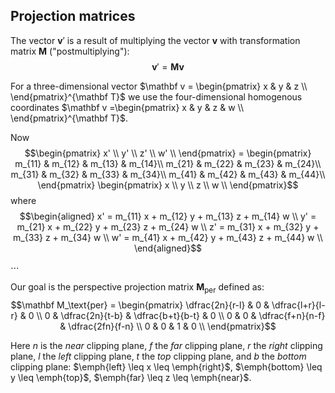 ## Projection matrices

The vector $\mathbf v'$ is a result of multiplying the vector $\mathbf v$  with transformation matrix $\mathbf M$ ("postmultiplying"):
$$\mathbf v' = \mathbf M \mathbf v$$

For a three-dimensional vector 
$\mathbf v = \begin{pmatrix}
x & y & z \\
\end{pmatrix}^{\mathbf T}$
we use the four-dimensional homogenous coordinates
$\mathbf v =\begin{pmatrix}
x & y & z & w \\
\end{pmatrix}^{\mathbf T}$.

Now
$$\begin{pmatrix}
x' \\
y' \\
z' \\ 
w' \\
\end{pmatrix}
= \begin{pmatrix}
m_{11} & m_{12} & m_{13} & m_{14}\\
m_{21} & m_{22} & m_{23} & m_{24}\\
m_{31} & m_{32} & m_{33} & m_{34}\\
m_{41} & m_{42} & m_{43} & m_{44}\\
\end{pmatrix}
\begin{pmatrix}
x \\
y \\
z \\
w \\
\end{pmatrix}$$
where
$$\begin{aligned}
x' = m_{11} x + m_{12} y + m_{13} z + m_{14} w \\
y' = m_{21} x + m_{22} y + m_{23} z + m_{24} w \\
z' = m_{31} x + m_{32} y + m_{33} z + m_{34} w \\
w' = m_{41} x + m_{42} y + m_{43} z + m_{44} w \\
\end{aligned}$$

$\cdots$

Our goal is the perspective projection matrix $\mathbf M_\text{per}$ defined as:
$$\mathbf M_\text{per} = \begin{pmatrix}
\dfrac{2n}{r-l} & 0 & \dfrac{l+r}{l-r}  & 0 \\
0 & \dfrac{2n}{t-b}  & \dfrac{b+t}{b-t}  & 0 \\
0 & 0 & \dfrac{f+n}{n-f} & \dfrac{2fn}{f-n}  \\
0 & 0 & 1 & 0 \\
\end{pmatrix}$$

Here $n$ is the *near* clipping plane, $f$ the *far* clipping plane, $r$ the *right* clipping plane, $l$ the *left* clipping plane, $t$ the  *top* clipping plane, and $b$ the *bottom* clipping plane:
$\emph{left} \leq x \leq \emph{right}$,
$\emph{bottom} \leq y \leq \emph{top}$,
$\emph{far} \leq z \leq \emph{near}$.
